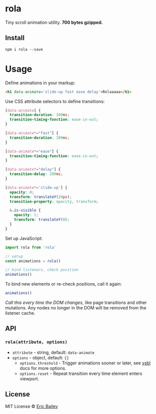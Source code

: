 # rola
Tiny scroll animation utility. **700 bytes gzipped.**

## Install
```
npm i rola --save
```

# Usage
Define animations in your markup:
```html
<h1 data-animate='slide-up fast ease delay'>Rolaaaaa</h1>
```

Use CSS attribute selectors to define transitions:
```css
[data-animate] {
  transition-duration: 200ms;
  transition-timing-function: ease-in-out;
}

[data-animate*="fast"] {
  transition-duration: 200ms;
}

[data-animate*="ease"] {
  transition-timing-function: ease-in-out;
}

[data-animate*="delay"] {
  transition-delay: 200ms;
}

[data-animate*='slide-up'] {
  opacity: 0;
  transform: translateY(20px);
  transition-property: opacity, transform;

  &.is-visible {
    opacity: 1;
    transform: translateY(0);
  }
}
```

Set up JavaScript:
```javascript
import rola from 'rola'

// setup
const animations = rola()

// bind listeners, check position
animations()
```
To bind new elements or re-check positions, call it again:
```javascript
animations()
```
*Call this every time the DOM changes*, like page transitions and other
mutations. Any nodes no longer in the DOM will be removed from the listener
cache.

## API
### `rola(attribute, options)`
- `attribute` - string, default: `data-animate`
- `options` - object, default: `{}`
  - `options.threshold` - Trigger animations sooner or later, see
    [vsbl](https://github.com/estrattonbailey/vsbl) docs for more options.
  - `options.reset` - Repeat transition every time element enters viewport.

## License
MIT License © [Eric Bailey](https://estrattonbailey.com)
